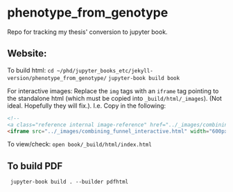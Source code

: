 # phenotype_from_genotype
Repo for tracking my thesis' conversion to jupyter book.

## Website:
To build html:
`cd ~/phd/jupyter_books_etc/jekyll-version/phenotype_from_genotype/`
`jupyter-book build book`

For interactive images:
Replace the `img` tags with an `iframe` tag pointing to the standalone html (which must be copied into `_build/html/_images`). (Not ideal. Hopefully they will fix.). I.e. Copy in the following:
```html
<!--
<a class="reference internal image-reference" href="../_images/combining_funnel_interactive.html"><img alt="../_images/combining_funnel_interactive.html" src="../_images/combining_funnel_interactive.html" style="height: 150px;" /></a> -->
<iframe src="../_images/combining_funnel_interactive.html" width="600px" height="300px" style="border:none;"></iframe>
```

To view/check:
`open book/_build/html/index.html`

## To build PDF
<!--
`jupyter-book build book --builder pdfhtml`
`jupyter-book build book --builder pdflatex` <- fails
-->

<!--
First build latex:
`jupyter-book build book --builder latex`

Next edit `_build/latex/thesis.tex`:
- Delete the jupyter-book intro
- Delete the biography (auto-generated, so there will be two)
- Make sure anything don't want numbered has a * after it e.g. `\chapter*{Glossary}` 
- Delete everything to do with `\index`
- Interactive figures: add in the static versions
- Code blocks: remove/link to website.

Finally, move to the `latex` directory and run `make`.
-->

` jupyter-book build . --builder pdfhtml`
